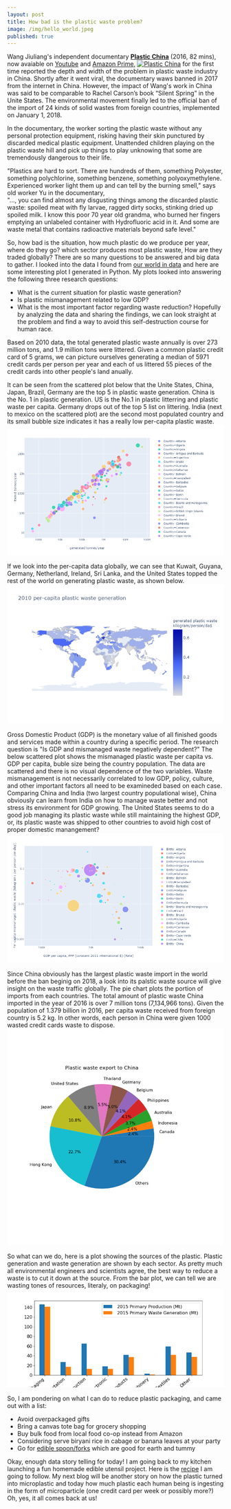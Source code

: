 ```yaml
---
layout: post
title: How bad is the plastic waste problem?
image: /img/hello_world.jpeg
published: true
---
```

Wang Jiuliang's independent documentary [**Plastic China**](https://www.youtube.com/watch?v=OJrVYB15aFA) 
(2016, 82 mins), now avaiable on [Youtube](http://www.youtube.com) and [Amazon Prime](https://www.amazon.com/Prime-Video/), [![Plastic China](https://img.youtube.com/vi/OJrVYB15aFA/0.jpg)](https://www.youtube.com/watch?v=OJrVYB15aFA) for the first time reported the depth and width of the problem in plastic waste industry in China. Shortly after it went viral, the documentary waws banned in 2017 from the internet in China. However, the impact of Wang's work in China was said to be comparable to Rachel Carson’s book “Silent Spring” in the Unite States. The environmental movement finally led to the official ban of the import of 24 kinds of solid wastes from foreign countries, implemented on January 1, 2018.

In the documentary, the worker sorting the plastic waste without any personal protection equipment, risking having their skin punctured by discarded medical plastic equipment. Unattended children playing on the plastic waste hill and pick up things to play unknowing that some are tremendously dangerous to their life.

"Plastics are hard to sort. There are hundreds of them, something Polyester, something polychlorine, something benzene, something polyoxymethylene. Experienced worker light them up and can tell by the burning smell," says old worker Yu in the documentary,   
"..., you can find almost any disgusting things among the discarded plastic waste: spoiled meat with fly larvae, ragged dirty socks, stinking dried up spoiled milk. I know this poor 70 year old grandma, who burned her fingers emptying an unlabeled container with Hydrofluoric acid in it. And some are waste metal that contains radioactive materials beyond safe level." 


So, how bad is the situation, how much plastic do we produce per year, where do they go? which sector produces most plastic waste, How are they traded globally?  There are so many questions to be answered and big data to gather. I looked into the data I found from [our world in data](https://ourworldindata.org/) and here are some interesting plot I generated in Python. My plots looked into answering the following three research questions:
- What is the current situation for plastic waste generation?
- Is plastic mismanagement related to low GDP?
- What is the most important factor regarding waste reduction?
Hopefully by analyzing the data and sharing the findings, we can look straight at the problem and find a way to avoid this self-destruction course for human race.   

Based on 2010 data, the total generated plastic waste annually is over 273 million tons, and 1.9 million tons were littered. Given a common plastic credit card of 5 grams, we can picture ourselves generating a median of 5971 credit cards per person per year and each of us littered 55 pieces of the credit cards into other people's land anually.   

It can be seen from the scattered plot below that the Unite States, China, Japan, Brazil, Germany are the top 5 in plastic waste generation. China is the No. 1 in plastic generation. US is the No.1 in plastic litterring and plastic waste per capita. Germany drops out of the top 5 list on littering. India (next to mexico on the scattered plot) are the second most populated country and its small bubble size indicates it has a really low per-capita plastic waste. 
![bubble1](https://github.com/qianjing2020/qianjing2020.github.io/raw/master/plots/plastic_waste/plot_bubble_generation_litter_popu.png)

If we look into the per-capita data globally, we can see that Kuwait, Guyana, Germany, Netherland, Ireland, Sri Lanka, and the United States topped the rest of the world on generating plastic waste, as shown below. 
![waste_gen_per_capita](https://github.com/qianjing2020/qianjing2020.github.io/raw/master/plots/plastic_waste/plot_choropleth_waste_generation_per_capita.png)

Gross Domestic Product (GDP) is the monetary value of all finished goods and services made within a country during a specific period. The research question is "Is GDP and mismanaged waste negatively dependent?" The below scattered plot shows the mismanaged plastic waste per capita vs. GDP per capita, buble size being the country population. The data are scattered and there is no visual dependence of the two variables. Waste mismanagement is not necessarily correlated to low GDP, policy, culture, and other important factors all need to be examineded based on each case. Comparing China and India (two largest country populational wise), China obviously can learn from India on how to manage waste better and not stress its environment for GDP growing. The United States seems to do a good job managing its plastic waste while still maintaining the highest GDP, or, its plastic waste was shipped to other countries to avoid high cost of proper domestic manangement?
![bubble2](https://github.com/qianjing2020/qianjing2020.github.io/raw/master/plots/plastic_waste/plot_bubble_waste_GDP.png)

Since China obviously has the largest plastic waste import in the world before the ban beginig on 2018, a look into its palstic waste source will give insight on the waste traffic globally. The pie chart plots the portion of imports from each countries. The total amount of plastic waste China imported in the year of 2016 is over 7 million tons (7,134,966 tons). Given the population of 1.379 billion in 2016, per capita waste received from foreign country is 5.2 kg. In other words, each person in China were given 1000 wasted credit cards waste to dispose. 
![export_china](https://github.com/qianjing2020/qianjing2020.github.io/raw/master/plots/plastic_waste/plot_pie_export_China.png)

So what can we do, here is a plot showing the sources of the plastic. Plastic generation and waste generation are shown by each sector. As pretty much all environmental engineers and scientists agree, the best way to reduce a waste is to cut it down at the source. From the bar plot, we can tell we are wasting tones of resources, literaly, on packaging! 
![waste source](https://github.com/qianjing2020/qianjing2020.github.io/raw/master/plots/plastic_waste/plot_bar_production_generation.png)

So, I am pondering on what I can do to reduce plastic packaging, and came out with a list:

- Avoid overpackaged gifts
- Bring a canvas tote bag for grocery shopping
- Buy bulk food from local food co-op instead from Amazon
- Considering serve biryani rice in cabage or banana leaves at your party
- Go for [edible spoon/forks](https://www.youtube.com/watch?v=r4Cc5zmy0eY) which are good for earth and tummy 

Okay, enough data story telling for today! I am going back to my kitchen launching a fun homemade edible utensil project. Here is the [recipe](https://www.youtube.com/watch?v=-fr-cBA5P1I) I am going to follow. My next blog will be another story on how the plastic turned into microplastic and today how much plastic each human being is ingesting in the form of microparticle (one credit card per week or possibly more?) Oh, yes, it all comes back at us!  

